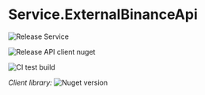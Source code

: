 # Service.ExternalBinanceApi

![Release Service](https://github.com/MyJetWallet/Service.ExternalBinanceApi/workflows/Release%20Service/badge.svg)

![Release API client nuget](https://github.com/MyJetWallet/Service.ExternalBinanceApi/workflows/Release%20API%20client%20nuget/badge.svg)

![CI test build](https://github.com/MyJetWallet/Service.ExternalBinanceApi/workflows/CI%20test%20build/badge.svg)

*Client library:* ![Nuget version](https://img.shields.io/nuget/v/MyJetWallet.Service.ExternalBinanceApi.Client?label=MyJetWallet.Service.ExternalBinanceApi.Client&style=social)


